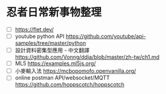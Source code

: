 # 忍者日常新事物整理

- [ ] https://flet.dev/
- [ ] youtube python API https://github.com/youtube/api-samples/tree/master/python
- [ ] 設計資料密集型應用 - 中文翻譯 https://github.com/Vonng/ddia/blob/master/zh-tw/ch1.md
- [ ] ML5 https://examples.ml5js.org/
- [ ] 小麥輸入法 https://mcbopomofo.openvanilla.org/
- [ ] online postman API/websocket/MQTT <a href="https://github.com/hoppscotch/hoppscotch">https://github.com/hoppscotch/hoppscotch
